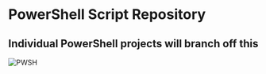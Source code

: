 # PowerShell Script Repository

## Individual PowerShell projects will branch off this

![PWSH](https://sanet.pics/storage-7/0721/p6KQwbYgcFLPgkEFMhdT0xUwVABHYpuG.jpg)
